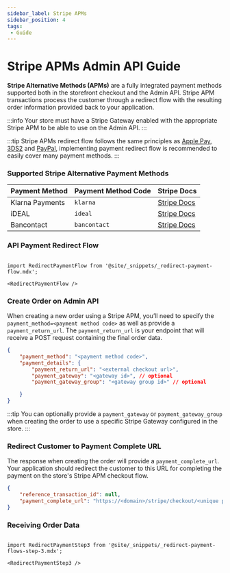 ```yaml
---
sidebar_label: Stripe APMs
sidebar_position: 4
tags:
 - Guide
---
```

# Stripe APMs Admin API Guide

**Stripe Alternative Methods (APMs)** are a fully integrated payment methods supported both in the storefront checkout and the Admin API. Stripe APM transactions process the customer through a redirect flow with the resulting order information provided back to your application.


:::info
Your store must have a Stripe Gateway enabled with the appropriate Stripe APM to be able to use on the Admin API.
:::

:::tip
Stripe APMs redirect flow follows the same principles as [Apple Pay](/api/admin/guides/apple-pay.md), [3DS2](/api/admin/guides/3ds2.md) and [PayPal](/api/admin/guides/paypal.md), implementing payment redirect flow is recommended to easily cover many payment methods.
:::

### Supported Stripe Alternative Payment Methods

| Payment Method | Payment Method Code | Stripe Docs |
| ---- | ---- | ---- |
| Klarna Payments | `klarna` | [Stripe Docs](https://stripe.com/docs/payments/klarna) |
| iDEAL | `ideal` | [Stripe Docs](https://stripe.com/docs/payments/ideal) |
| Bancontact | `bancontact` | [Stripe Docs](https://stripe.com/docs/payments/bancontact) |


### API Payment Redirect Flow

```mdx-code-block

import RedirectPaymentFlow from '@site/_snippets/_redirect-payment-flow.mdx';

<RedirectPaymentFlow />

```


### Create Order on Admin API

When creating a new order using a Stripe APM, you’ll need to specify the `payment_method=<payment method code>` as well as provide a `payment_return_url`. The `payment_return_url` is your endpoint that will receive a POST request containing the final order data.

```json title="Payment Details for Order with Stripe APMs"
{
    "payment_method": "<payment method code>",
    "payment_details": {
        "payment_return_url": "<external checkout url>",
        "payment_gateway": "<gateway id>", // optional
        "payment_gateway_group": "<gateway group id>" // optional

    }
}
```
:::tip
You can optionally provide a `payment_gateway` or `payment_gateway_group` when creating the order to use a specific Stripe Gateway configured in the store.
:::

### Redirect Customer to Payment Complete URL
The response when creating the order will provide a `payment_complete_url`. Your application should redirect the customer to this URL for completing the payment on the store's Stripe APM checkout flow.

```json title="Response with Payment Complete URL"
{
    "reference_transaction_id": null,
    "payment_complete_url": "https://<domain>/stripe/checkout/<unique payment id>/"
}
```

### Receiving Order Data
```mdx-code-block

import RedirectPaymentStep3 from '@site/_snippets/_redirect-payment-flows-step-3.mdx';

<RedirectPaymentStep3 />

```
